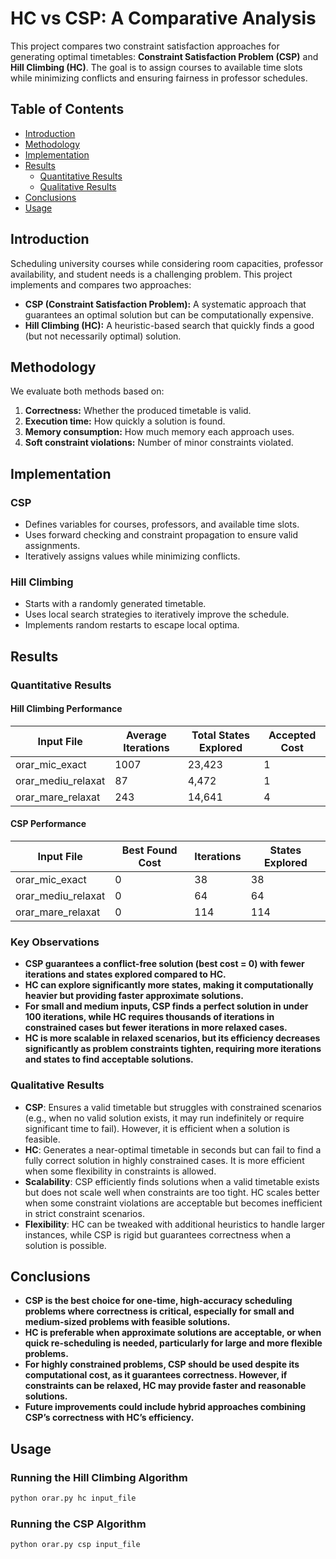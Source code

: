 # HC vs CSP: A Comparative Analysis

This project compares two constraint satisfaction approaches for generating optimal timetables: **Constraint Satisfaction Problem (CSP)** and **Hill Climbing (HC)**. The goal is to assign courses to available time slots while minimizing conflicts and ensuring fairness in professor schedules.

## Table of Contents
- [Introduction](#introduction)
- [Methodology](#methodology)
- [Implementation](#implementation)
- [Results](#results)
  - [Quantitative Results](#quantitative-results)
  - [Qualitative Results](#qualitative-results)
- [Conclusions](#conclusions)
- [Usage](#usage)

## Introduction
Scheduling university courses while considering room capacities, professor availability, and student needs is a challenging problem. This project implements and compares two approaches:
- **CSP (Constraint Satisfaction Problem):** A systematic approach that guarantees an optimal solution but can be computationally expensive.
- **Hill Climbing (HC):** A heuristic-based search that quickly finds a good (but not necessarily optimal) solution.

## Methodology
We evaluate both methods based on:
1. **Correctness:** Whether the produced timetable is valid.
2. **Execution time:** How quickly a solution is found.
3. **Memory consumption:** How much memory each approach uses.
4. **Soft constraint violations:** Number of minor constraints violated.

## Implementation
### CSP
- Defines variables for courses, professors, and available time slots.
- Uses forward checking and constraint propagation to ensure valid assignments.
- Iteratively assigns values while minimizing conflicts.

### Hill Climbing
- Starts with a randomly generated timetable.
- Uses local search strategies to iteratively improve the schedule.
- Implements random restarts to escape local optima.

## Results
### Quantitative Results
#### Hill Climbing Performance
| Input File            | Average Iterations | Total States Explored | Accepted Cost |
|-----------------------|--------------------|-----------------------|---------------|
| orar_mic_exact       | 1007               | 23,423                | 1             |
| orar_mediu_relaxat   | 87                 | 4,472                 | 1             |
| orar_mare_relaxat    | 243                | 14,641                | 4             |

#### CSP Performance
| Input File            | Best Found Cost | Iterations | States Explored |
|-----------------------|----------------|------------|-----------------|
| orar_mic_exact       | 0              | 38         | 38              |
| orar_mediu_relaxat   | 0              | 64         | 64              |
| orar_mare_relaxat    | 0              | 114        | 114             |

### Key Observations
- **CSP guarantees a conflict-free solution (best cost = 0) with fewer iterations and states explored compared to HC.**
- **HC can explore significantly more states, making it computationally heavier but providing faster approximate solutions.**
- **For small and medium inputs, CSP finds a perfect solution in under 100 iterations, while HC requires thousands of iterations in constrained cases but fewer iterations in more relaxed cases.**
- **HC is more scalable in relaxed scenarios, but its efficiency decreases significantly as problem constraints tighten, requiring more iterations and states to find acceptable solutions.**

### Qualitative Results
- **CSP**: Ensures a valid timetable but struggles with constrained scenarios (e.g., when no valid solution exists, it may run indefinitely or require significant time to fail). However, it is efficient when a solution is feasible.
- **HC**: Generates a near-optimal timetable in seconds but can fail to find a fully correct solution in highly constrained cases. It is more efficient when some flexibility in constraints is allowed.
- **Scalability**: CSP efficiently finds solutions when a valid timetable exists but does not scale well when constraints are too tight. HC scales better when some constraint violations are acceptable but becomes inefficient in strict constraint scenarios.
- **Flexibility**: HC can be tweaked with additional heuristics to handle larger instances, while CSP is rigid but guarantees correctness when a solution is possible.

## Conclusions
- **CSP is the best choice for one-time, high-accuracy scheduling problems where correctness is critical, especially for small and medium-sized problems with feasible solutions.**
- **HC is preferable when approximate solutions are acceptable, or when quick re-scheduling is needed, particularly for large and more flexible problems.**
- **For highly constrained problems, CSP should be used despite its computational cost, as it guarantees correctness. However, if constraints can be relaxed, HC may provide faster and reasonable solutions.**
- **Future improvements could include hybrid approaches combining CSP’s correctness with HC’s efficiency.**

## Usage
### Running the Hill Climbing Algorithm
```bash
python orar.py hc input_file
```

### Running the CSP Algorithm
```bash
python orar.py csp input_file
```

